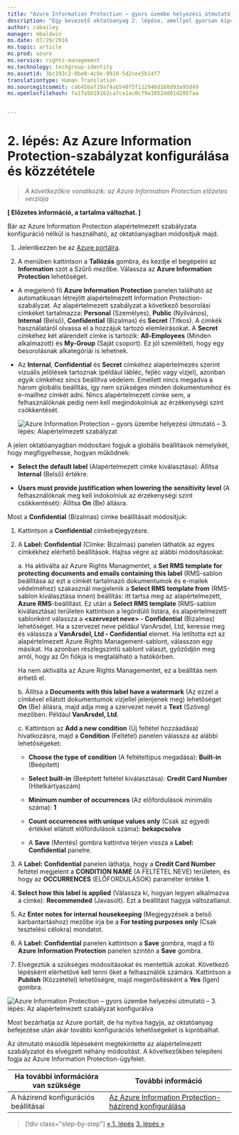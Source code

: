 ```yaml
---
title: "Azure Information Protection – gyors üzembe helyezési útmutató – 2. lépés | Azure Rights Management"
description: "Egy bevezető oktatóanyag 2. lépése, amellyel gyorsan kipróbálhatja a szervezetnél a Microsoft Azure Information Protection szolgáltatást csupán 4, 15 percnél gyorsabban végrehajtható lépésben."
author: cabailey
manager: mbaldwin
ms.date: 07/29/2016
ms.topic: article
ms.prod: azure
ms.service: rights-management
ms.technology: techgroup-identity
ms.assetid: 3bc193c2-0be0-4c8e-8910-5d2cee5b14f7
translationtype: Human Translation
ms.sourcegitcommit: cab45baf19af4ab548f5f112946d168d93a95d49
ms.openlocfilehash: fa17a5b18162ca7ca1ac0cf9a1052dd01d2057aa


---
```


# 2. lépés: Az Azure Information Protection-szabályzat konfigurálása és közzététele

>*A következőkre vonatkozik: az Azure Information Protection előzetes verziója*

**[ Előzetes információ, a tartalma változhat. ]**

Bár az Azure Information Protection alapértelmezett szabályzata konfiguráció nélkül is használható, az oktatóanyagban módosítjuk majd.

1. Jelentkezzen be az [Azure portálra](https://portal.azure.com).
 
2. A menüben kattintson a **Tallózás** gombra, és kezdje el begépelni az **Information** szót a Szűrő mezőbe. Válassza az **Azure Information Protection** lehetőséget.

- A megjelenő fő **Azure Information Protection** panelen található az automatikusan létrejött alapértelmezett Information Protection-szabályzat. Az alapértelmezett szabályzat a következő besorolási címkéket tartalmazza: **Personal** (Személyes), **Public** (Nyilvános), **Internal** (Belső), **Confidential** (Bizalmas) és **Secret** (Titkos). A címkék használatáról olvassa el a hozzájuk tartozó elemleírásokat. A **Secret** címkéhez két alárendelt címke is tartozik: **All-Employees** (Minden alkalmazott) és **My-Group** (Saját csoport). Ez jól szemlélteti, hogy egy besorolásnak alkategóriái is lehetnek.

- Az **Internal**, **Confidential** és **Secret** címkéhez alapértelmezés szerint vizuális jelölések tartoznak (például lábléc, fejléc vagy vízjel), azonban egyik címkéhez sincs beállítva védelem. Emellett nincs megadva a három globális beállítás, így nem szükséges minden dokumentumhoz és e-mailhez címkét adni. Nincs alapértelmezett címke sem, a felhasználóknak pedig nem kell megindokolniuk az érzékenységi szint csökkentését.

    ![Azure Information Protection – gyors üzembe helyezési útmutató – 3. lépés: Alapértelmezett szabályzat](../media/info-protect-policy.png)

A jelen oktatóanyagban módosítani fogjuk a globális beállítások némelyikét, hogy megfigyelhesse, hogyan működnek:

-  **Select the default label** (Alapértelmezett címke kiválasztása): Állítsa **Internal** (Belső) értékre.

- **Users must provide justification when lowering the sensitivity level** (A felhasználóknak meg kell indokolniuk az érzékenységi szint csökkentését): Állítsa **On** (Be) állásra.

Most a **Confidential** (Bizalmas) címke beállításait módosítjuk:

1. Kattintson a **Confidential** címkebejegyzésre.

2. A **Label: Confidential** (Címke: Bizalmas) panelen láthatók az egyes címkékhez elérhető beállítások. Hajtsa végre az alábbi módosításokat:

    a. Ha aktiválta az Azure Rights Managmentet, a **Set RMS template for protecting documents and emails containing this label** (RMS-sablon beállítása az ezt a címkét tartalmazó dokumentumok és e-mailek védelméhez) szakasznál megjelenik a **Select RMS template from** (RMS-sablon kiválasztása innen) beállítás: itt tartsa meg az alapértelmezett, **Azure RMS**-beállítást. Ez után a **Select RMS template** (RMS-sablon kiválasztása) területen kattintson a legördülő listára, és alapértelmezett sablonként válassza a **\<szervezet neve> - Confidential** (Bizalmas) lehetőséget. Ha a szervezet neve például VanArsdel, Ltd, keresse meg és válassza a **VanArsdel, Ltd - Confidential** elemet. Ha letiltotta ezt az alapértelmezett Azure Rights Management-sablont, válasszon egy másikat. Ha azonban részlegszintű sablont választ, győződjön meg arról, hogy az Ön fiókja is megtalálható a hatókörben.
    
    Ha nem aktiválta az Azure Rights Managementet, ez a beállítás nem érhető el.
    
    b. Állítsa a **Documents with this label have a watermark** (Az ezzel a címkével ellátott dokumentumok vízjellel jelenjenek meg) lehetőséget **On** (Be) állásra, majd adja meg a szervezet nevét a **Text** (Szöveg) mezőben. Például **VanArsdel, Ltd**. 
    
    c. Kattintson az **Add a new condition** (Új feltétel hozzáadása) hivatkozásra, majd a **Condition** (Feltétel) panelen válassza az alábbi lehetőségeket:
    
    - **Choose the type of condition** (A feltételtípus megadása): **Built-in** (Beépített)
    
    - **Select built-in** (Beépített feltétel kiválasztása): **Credit Card Number** (Hitelkártyaszám)
    
    - **Minimum number of occurrences** (Az előfordulások minimális száma): **1**
    
    - **Count occurrences with unique values only** (Csak az egyedi értékkel ellátott előfordulások száma): **bekapcsolva**
    
    - A **Save** (Mentés) gombra kattintva térjen vissza a **Label: Confidential** panelre.

3. A **Label: Confidential** panelen láthatja, hogy a **Credit Card Number** feltétel megjelent a **CONDITION NAME** (A FELTÉTEL NEVE) területen, és hogy az **OCCURRENCES** (ELŐFORDULÁSOK) paraméter értéke **1**.

4. **Select how this label is applied** (Válassza ki, hogyan legyen alkalmazva a címke): **Recommended** (Javasolt). Ezt a beállítást hagyja változatlanul.

5. Az **Enter notes for internal housekeeping** (Megjegyzések a belső karbantartáshoz) mezőbe írja be a **For testing purposes only** (Csak tesztelési célokra) mondatot.

6. A **Label: Confidential** panelen kattintson a **Save** gombra, majd a fő **Azure Information Protection** panelen szintén a **Save** gombra.

7. Elvégeztük a szükséges módosításokat és mentettük azokat. Következő lépésként elérhetővé kell tenni őket a felhasználók számára. Kattintson a **Publish** (Közzététel) lehetőségre, majd megerősítésként a **Yes** (Igen) gombra.

![Azure Information Protection – gyors üzembe helyezési útmutató – 3. lépés: Az alapértelmezett szabályzat konfigurálva](../media/info-protect-policy-configured.png)

Most bezárhatja az Azure portált, de ha nyitva hagyja, az oktatóanyag befejezése után akár további konfigurációs lehetőségeket is kipróbálhat.

Az útmutató második lépéseként megtekintette az alapértelmezett szabályzatot és elvégzett néhány módosítást. A következőkben telepíteni fogja az Azure Information Protection-ügyfelet.

|Ha további információra van szüksége|További információ|
|--------------------------------|--------------------------|
|A házirend konfigurációs beállításai|[Az Azure Information Protection-házirend konfigurálása](configure-policy.md)|


>[!div class="step-by-step"]
[&#171; 1. lépés](infoprotect-tutorial-step1.md)
[3. lépés &#187;](infoprotect-tutorial-step3.md)


<!--HONumber=Jul16_HO5-->


